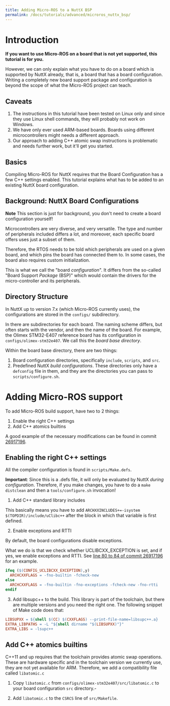 ```yaml
---
title: Adding Micro-ROS to a NuttX BSP
permalink: /docs/tutorials/advanced/microros_nuttx_bsp/
---
```


# Introduction

**If you want to use Micro-ROS on a board that is not yet supported, this tutorial is for you.**

However, we can only explain what you have to do on a board which is supported by NuttX already, that is, a board that has a board configuration. Writing a completely new board support package and configuration is beyond the scope of what the Micro-ROS project can teach.

## Caveats

1. The instructions in this tutorial have been tested on Linux only and since they use Linux shell commands, they will probably not work on Windows.
1. We have only ever used ARM-based boards. Boards using different microcontrollers might needs a different approach.
1. Our approach to adding C++ atomic swap instructions is problematic and needs further work, but it'll get you started.

## Basics

Compiling Micro-ROS for NuttX requires that the Board Configuration has a few C++ settings enabled. This tutorial explains what has to be added to an existing NuttX board configuration.

## Background: NuttX Board Configurations

**Note** This section is just for background, you don't need to create a board configuration yourself!

Microcontrollers are very diverse, and very versatile. The type and number of peripherals included differs a lot, and moreover, each specific board offers uses just a subset of them.

Therefore, the RTOS needs to be told which peripherals are used on a given board, and which pins the board has connected them to. In some cases, the board also requires custom initialization.

This is what we call the "board *configuration*". It differs from the so-called "Board Support *Package* (BSP)" which would contain the drivers for the micro-controller and its peripherals.

## Directory Structure

In NuttX up to version 7.x (which Micro-ROS currently uses), the configurations are stored in the `configs/` subdirectory.

In there are subdirectories for each board. The naming scheme differs, but often starts with the vendor, and then the name of the board. For example, the Olimex STM32-E407 reference board has its configuration in `configs/olimex-stm32e407`. We call this the *board base directory*.

Within the board base directory, there are two things:
 1) Board configuration directories, specifically `include`, `scripts`, and `src`.
 2) Predefined NuttX *build configurations*. These directories only have a `defconfig` file in them, and they are the directories you can pass to `scripts/configure.sh`.

# Adding Micro-ROS support

To add Micro-ROS build support, have two to 2 things:

 1) Enable the right C++ settings
 1) Add C++ atomics builtins

A good example of the necessary modifications can be found in commit [26917196](https://github.com/micro-ROS/NuttX/commit/26917196e744b22433e699af71da1fcb86a96623).

 ## Enabling the right C++ settings

All the compiler configuration is found in `scripts/Make.defs`. 

**Important**: Since this is a .defs file, it will only be evaluated by NuttX *during configuration*. Therefore, if you make changes, you have to do a `make distclean` and then a `tools/configure.sh` invocation!

1) Add C++ standard library includes

This basically means you have to add
`ARCHXXINCLUDES+=-isystem $(TOPDIR)/include/uClibc++`
after the block in which that variable is first defined.

2) Enable exceptions and RTTI

By default, the board configurations disable exceptions.

What we do is that we check whether UCLIBCXX_EXCEPTION is set, and if yes, we enable exceptions and RTTI. See [line 80 to 84 of commit 26917196](https://github.com/micro-ROS/NuttX/commit/26917196e744b22433e699af71da1fcb86a96623#diff-0199bac3041e59fbc59a9abd1492151eR80) for an example.
```makefile
ifeq ($(CONFIG_UCLIBCXX_EXCEPTION),y)
  ARCHCXXFLAGS = -fno-builtin -fcheck-new 
else
  ARCHCXXFLAGS = -fno-builtin -fno-exceptions -fcheck-new -fno-rtti
endif
```

3) Add libsupc++ to the build. This library is part of the toolchain, but there are multiple versions and you need the right one. The following snippet of Make code does that:
```makefile
LIBSUPXX = ${shell $(CC) $(CXXFLAGS) --print-file-name=libsupc++.a}
EXTRA_LIBPATHS = -L "${shell dirname "$(LIBSUPXX)"}"
EXTRA_LIBS = -lsupc++
```

## Add C++ atomics builtins

C++11 and up requires that the toolchain provides atomic swap operations. These are hardware specific and in the toolchain version we currently use, they are not yet available for ARM. Therefore, we add a compatibility file called `libatomic.c`

1. Copy `libatomic.c` from `configs/olimex-stm32e407/src/libatomic.c` to your board configuration `src` directory.-

1. Add `libatomic.c` to the `CSRCS` line of `src/Makefile`.